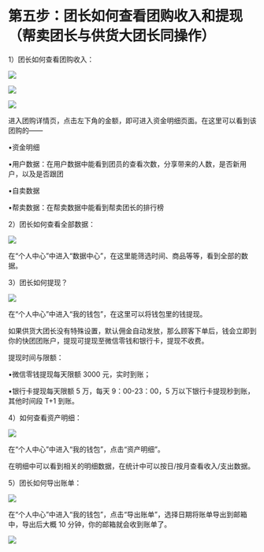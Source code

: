 # 第五步：团长如何查看团购收入和提现（帮卖团长与供货大团长同操作）

1）团长如何查看团购收入：

![](img/bf52b3ed1d730170de22798c50cf4d65.png)

![](img/bc3df2e1e813bbde7af5b1efc6d733c6.png)

![](img/90edfa423b65b9d7c3ae637097ddbe5b.png)

进入团购详情页，点击左下角的金额，即可进入资金明细页面。在这里可以看到该团购的——

•资金明细

•用户数据：在用户数据中能看到团员的查看次数，分享带来的人数，是否新用户，以及是否跟团

•自卖数据

•帮卖数据：在帮卖数据中能看到帮卖团长的排行榜

2）团长如何查看全部数据：

![](img/56a4441a3171a12ad8152dd441e31ae6.png)

在“个人中心”中进入“数据中心”，在这里能筛选时间、商品等等，看到全部的数据。

3）团长如何提现？

![](img/31a680ac40ea32b90d6818d642d0480a.png)

在“个人中心”中进入“我的钱包”，在这里可以将钱包里的钱提现。

如果供货大团长没有特殊设置，默认佣金自动发放，那么顾客下单后，钱会立即到你的快团团账户，提现可提现至微信零钱和银行卡，提现不收费。

提现时间与限额：

•微信零钱提现每天限额 3000 元，实时到账；

•银行卡提现每天限额 5 万，每天 9：00-23：00，5 万以下银行卡提现秒到账，其他时间段 T+1 到账。

4）如何查看资产明细：

![](img/22526a33fda70dd8d8df0aaa82dd09f4.png)

在“个人中心”中进入“我的钱包”，点击“资产明细”。

在明细中可以看到相关的明细数据，在统计中可以按日/按月查看收入/支出数据。

5）团长如何导出账单：

![](img/07d07b2462300595eb91a77f7fd42fa7.png)

在“个人中心”中进入“我的钱包”，点击“导出账单”，选择日期将账单导出到邮箱中，导出后大概 10 分钟，你的邮箱就会收到账单了。

![](img/dd92b07373c3325b41989991c0898588.png)
